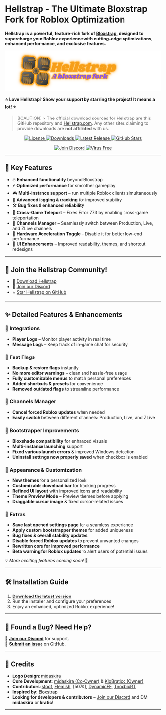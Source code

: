 # **Hellstrap - The Ultimate Bloxstrap Fork for Roblox Optimization**

**Hellstrap is a powerful, feature-rich fork of [Bloxstrap](https://github.com/bloxstraplabs/bloxstrap), designed to supercharge your **Roblox** experience with cutting-edge optimizations, enhanced performance, and exclusive features.**

<p align="center">
   <img src="https://github.com/Hellstrap-Org/Hellstrap/blob/main/Images/Hellstrap-full-light.png">
</p>

<p align="center">

**⭐ Love Hellstrap? Show your support by starring the project! It means a lot! ⭐**

</p>

> [!CAUTION] > The official download sources for Hellstrap are this GitHub repository and [Hellstrap.com](https://Hellstrap.com). Any other sites claiming to provide downloads are **not affiliated** with us.

<p align="center">
  <a href="https://github.com/Hellstrap-Org/Hellstrap/blob/main/LICENSE.md">
    <img src="https://img.shields.io/github/license/midaskira/Hellstrap?&color=FFC000&border_radius=3" alt="License">
  </a>
  <a href="https://github.com/Hellstrap-Org/Hellstrap/releases">
    <img src="https://img.shields.io/github/downloads/midaskira/Hellstrap/total?color=981bfe&label=Downloads&border_radius=3" alt="Downloads">
  </a>
  <a href="https://github.com/Hellstrap-Org/Hellstrap/releases">
    <img src="https://img.shields.io/github/v/release/midaskira/Hellstrap?color=7a39fb&label=Latest&border_radius=3" alt="Latest Release">
  </a>
  <a href="https://github.com/Hellstrap-Org/">
    <img src="https://img.shields.io/github/stars/midaskira/Hellstrap?color=FFD700&label=Stars&border_radius=3" alt="GitHub Stars">
  </a>
</p>

<p align="center">
  <a href="https://discord.gg/UuxcfqPNnA">
    <img src="https://img.shields.io/discord/1333479052853383199?logo=discord&logoColor=white&label=Discord&color=4d3dff&border_radius=3" alt="Join Discord">
  </a>
  <a href="https://opentip.kaspersky.com/87EBA70EE3385DE38C2A705499B4899E4CEF6C6734C83632C4A5D6C33C84CD88/results?tab=upload">
    <img src="https://img.shields.io/badge/Virus%20Free-✔️-00B140?&border_radius=3" alt="Virus Free">
  </a>
</p>

---

## 🚀 Key Features
- 🔥 **Enhanced functionality** beyond Bloxstrap  
- ⚡ **Optimized performance** for smoother gameplay  
- 🎮 **Multi-instance support** – run multiple Roblox clients simultaneously  
- 📜 **Advanced logging & tracking** for improved stability  
- 🛠️ **Bug fixes & enhanced reliability**  
- 🔄 **Cross-Game Teleport** – Fixes Error 773 by enabling cross-game teleportation  
- 📡 **Channels Manager** – Seamlessly switch between Production, Live, and ZLive channels  
- 🚀 **Hardware Acceleration Toggle** – Disable it for better low-end performance  
- 🎨 **UI Enhancements** – Improved readability, themes, and shortcut redesigns  

---

## 🌟 Join the Hellstrap Community!
- 📂 [Download Hellstrap](https://github.com/Hellstrap-Org/Hellstrap/releases)
- 💬 [Join our Discord](https://discord.gg/UuxcfqPNnA)
- ⭐ [Star Hellstrap on GitHub](https://github.com/Hellstrap-Org/Hellstrap/stargazers)

---

## ✨ Detailed Features & Enhancements

### 🔹 **Integrations**
- **Player Logs** – Monitor player activity in real time  
- **Message Logs** – Keep track of in-game chat for security  

### 🔹 **Fast Flags**
- **Backup & restore flags** instantly  
- **No more editor warnings** – clean and hassle-free usage  
- **Fully customizable menus** to match personal preferences  
- **Added shortcuts & presets** for convenience  
- **Removed outdated flags** to streamline performance  

### 🔹 **Channels Manager**
- **Cancel forced Roblox updates** when needed  
- **Easily switch** between different channels: Production, Live, and ZLive  

### 🔹 **Bootstrapper Improvements**
- **Bloxshade compatibility** for enhanced visuals  
- **Multi-instance launching** support  
- **Fixed various launch errors** & improved Windows detection  
- **Uninstall settings now properly saved** when checkbox is enabled  

### 🔹 **Appearance & Customization**
- **New themes** for a personalized look  
- **Customizable download bar** for tracking progress  
- **Refined UI layout** with improved icons and readability  
- **Theme Preview Mode** – Preview themes before applying  
- **Draggable cursor image** & fixed cursor-related issues  

### 🔹 **Extras**
- **Save last opened settings page** for a seamless experience  
- **Apply custom bootstrapper themes** for added uniqueness  
- **Bug fixes & overall stability updates**  
- **Disable forced Roblox updates** to prevent unwanted changes  
- **Rewritten core for improved performance**  
- **Beta warning for Roblox updates** to alert users of potential issues  

💡 *More exciting features coming soon!* 🚀

---

## 🛠️ Installation Guide
1. **[Download the latest version](https://github.com/Hellstrap-Org/Hellstrap/releases)**  
2. Run the installer and configure your preferences  
3. Enjoy an enhanced, optimized Roblox experience!  

---

## 🐞 Found a Bug? Need Help?
💬 **[Join our Discord](https://discord.gg/UuxcfqPNnA)** for support.  
📌 **[Submit an issue](https://github.com/Hellstrap-Org/Hellstrap/issues)** on GitHub.

---

## 🎨 Credits
- **Logo Design**: [midaskira](https://github.com/midaskira)  
- **Core Development**: [midaskira (Co-Owner)](https://github.com/midaskira) & [KloBraticc (Owner)](https://github.com/KloBraticc)  
- **Contributors**: [stoof](https://github.com/stoofis), [Flemish](https://github.com/LeventGameing), [5070], [DynamicFF](https://github.com/DynamicFastFlag), [TnoobixRT](https://github.com/TnoobixRT)  
- **Inspired by**: [Bloxstrap](https://github.com/bloxstraplabs/bloxstrap)  
- **Looking for developers & contributors** – [Join our Discord](https://discord.gg/UuxcfqPNnA) and DM **midaskira** or **bratic**!

---
